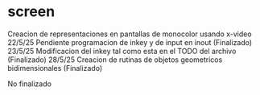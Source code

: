 # screen
Creacion de representaciones en pantallas de monocolor usando x-video
22/5/25 Pendiente programacion de inkey y de input en inout (Finalizado)
23/5/25 Modificacion del inkey tal como esta en el TODO del archivo (Finalizado)
28/5/25 Creacion de rutinas de objetos geometricos bidimensionales (Finalizado)

No finalizado
